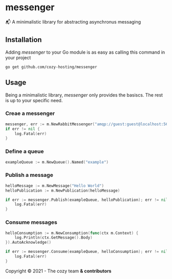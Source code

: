 # messenger
📬 A minimalistic library for abstracting asynchronus messaging

## Installation

Adding *messenger* to your Go module is as easy as calling this command in your project

```shell
go get github.com/cozy-hosting/messenger
```

## Usage

Being a minimalistic library, *messenger* only provides the basiscs. The rest is up to your specific need.

### Creae a messenger

```go
messenger, err := m.NewRabbitMessenger("amqp://guest:guest@localhost:5672/")
if err != nil {
    log.Fatal(err)
}
```

### Define a queue

```go
exampleQueue := m.NewQueue().Named("example")
```

### Publish a message

```go
helloMessage := m.NewMessage("Hello World")
helloPublication := m.NewPublication(helloMessage)

if err := messenger.Publish(exampleQueue, helloPublication); err != nil {
    log.Fatal(err)
}
```

### Consume messages

```go
helloConsumption := m.NewConsumption(func(ctx m.Context) {
    log.Println(ctx.GetMessage().Body)
}).AutoAcknowledge()

if err := messenger.Consume(exampleQueue, helloConsumption); err != nil {
    log.Fatal(err)
}
```

Copyright © 2021 - The cozy team **& contributors**

